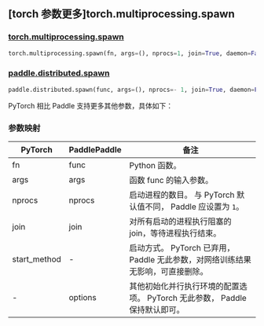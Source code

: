 ## [torch 参数更多]torch.multiprocessing.spawn

### [torch.multiprocessing.spawn](https://pytorch.org/docs/stable/multiprocessing.html#torch.multiprocessing.spawn)

```python
torch.multiprocessing.spawn(fn, args=(), nprocs=1, join=True, daemon=False, start_method='spawn')
```

### [paddle.distributed.spawn](https://www.paddlepaddle.org.cn/documentation/docs/zh/develop/api/paddle/distributed/spawn_cn.html#spawn)

```python
paddle.distributed.spawn(func, args=(), nprocs=- 1, join=True, daemon=False, **options)
```

PyTorch 相比 Paddle 支持更多其他参数，具体如下：

### 参数映射

| PyTorch      | PaddlePaddle | 备注                                                                |
| ------------ | ------------ | ------------------------------------------------------------------- |
| fn         | func         | Python 函数。                                                       |
| args       | args           | 函数 func 的输入参数。                                              |
| nprocs            | nprocs            | 启动进程的数目。 与 PyTorch 默认值不同， Paddle 应设置为 `1`。                                          |
| join | join            | 对所有启动的进程执行阻塞的 join，等待进程执行结束。                                   |
| start_method       | -            | 启动方式。 PyTorch 已弃用，Paddle 无此参数，对网络训练结果无影响，可直接删除。 |
| -       | options           | 其他初始化并行执行环境的配置选项。 PyTorch 无此参数， Paddle 保持默认即可。 |
